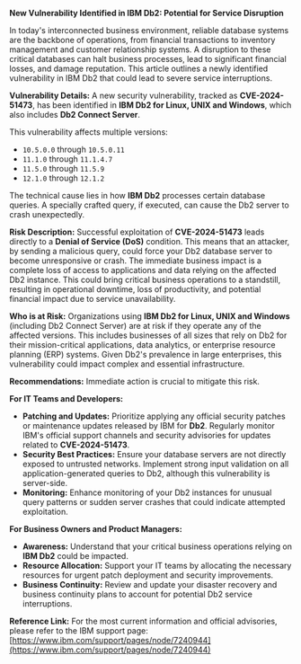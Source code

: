 **New Vulnerability Identified in IBM Db2: Potential for Service Disruption**

In today's interconnected business environment, reliable database systems are the backbone of operations, from financial transactions to inventory management and customer relationship systems. A disruption to these critical databases can halt business processes, lead to significant financial losses, and damage reputation. This article outlines a newly identified vulnerability in IBM Db2 that could lead to severe service interruptions.

**Vulnerability Details:**
A new security vulnerability, tracked as **CVE-2024-51473**, has been identified in **IBM Db2 for Linux, UNIX and Windows**, which also includes **Db2 Connect Server**.

This vulnerability affects multiple versions:
*   `10.5.0.0` through `10.5.0.11`
*   `11.1.0` through `11.1.4.7`
*   `11.5.0` through `11.5.9`
*   `12.1.0` through `12.1.2`

The technical cause lies in how **IBM Db2** processes certain database queries. A specially crafted query, if executed, can cause the Db2 server to crash unexpectedly.

**Risk Description:**
Successful exploitation of **CVE-2024-51473** leads directly to a **Denial of Service (DoS)** condition. This means that an attacker, by sending a malicious query, could force your Db2 database server to become unresponsive or crash. The immediate business impact is a complete loss of access to applications and data relying on the affected Db2 instance. This could bring critical business operations to a standstill, resulting in operational downtime, loss of productivity, and potential financial impact due to service unavailability.

**Who is at Risk:**
Organizations using **IBM Db2 for Linux, UNIX and Windows** (including Db2 Connect Server) are at risk if they operate any of the affected versions. This includes businesses of all sizes that rely on Db2 for their mission-critical applications, data analytics, or enterprise resource planning (ERP) systems. Given Db2's prevalence in large enterprises, this vulnerability could impact complex and essential infrastructure.

**Recommendations:**
Immediate action is crucial to mitigate this risk.

**For IT Teams and Developers:**
*   **Patching and Updates:** Prioritize applying any official security patches or maintenance updates released by IBM for **Db2**. Regularly monitor IBM's official support channels and security advisories for updates related to **CVE-2024-51473**.
*   **Security Best Practices:** Ensure your database servers are not directly exposed to untrusted networks. Implement strong input validation on all application-generated queries to Db2, although this vulnerability is server-side.
*   **Monitoring:** Enhance monitoring of your Db2 instances for unusual query patterns or sudden server crashes that could indicate attempted exploitation.

**For Business Owners and Product Managers:**
*   **Awareness:** Understand that your critical business operations relying on **IBM Db2** could be impacted.
*   **Resource Allocation:** Support your IT teams by allocating the necessary resources for urgent patch deployment and security improvements.
*   **Business Continuity:** Review and update your disaster recovery and business continuity plans to account for potential Db2 service interruptions.

**Reference Link:**
For the most current information and official advisories, please refer to the IBM support page:
[https://www.ibm.com/support/pages/node/7240944](https://www.ibm.com/support/pages/node/7240944)